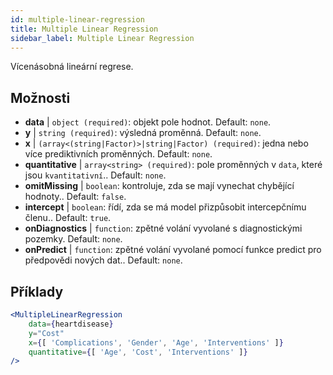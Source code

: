 ```yaml
---
id: multiple-linear-regression
title: Multiple Linear Regression
sidebar_label: Multiple Linear Regression
---
```


Vícenásobná lineární regrese.

## Možnosti

* __data__ | `object (required)`: objekt pole hodnot. Default: `none`.
* __y__ | `string (required)`: výsledná proměnná. Default: `none`.
* __x__ | `(array<(string|Factor)>|string|Factor) (required)`: jedna nebo více prediktivních proměnných. Default: `none`.
* __quantitative__ | `array<string> (required)`: pole proměnných v `data`, které jsou `kvantitativní`.. Default: `none`.
* __omitMissing__ | `boolean`: kontroluje, zda se mají vynechat chybějící hodnoty.. Default: `false`.
* __intercept__ | `boolean`: řídí, zda se má model přizpůsobit intercepčnímu členu.. Default: `true`.
* __onDiagnostics__ | `function`: zpětné volání vyvolané s diagnostickými pozemky. Default: `none`.
* __onPredict__ | `function`: zpětné volání vyvolané pomocí funkce predict pro předpovědi nových dat.. Default: `none`.


## Příklady

```jsx live
<MultipleLinearRegression 
    data={heartdisease} 
    y="Cost"
    x={[ 'Complications', 'Gender', 'Age', 'Interventions' ]}
    quantitative={[ 'Age', 'Cost', 'Interventions' ]}
/>
```

